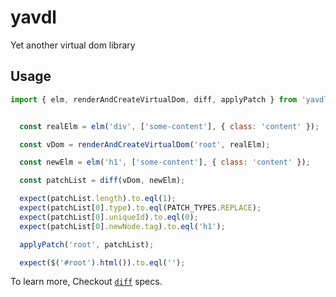 # yavdl
Yet another virtual dom library


## Usage

```javascript
import { elm, renderAndCreateVirtualDom, diff, applyPatch } from 'yavdl';


  const realElm = elm('div', ['some-content'], { class: 'content' });

  const vDom = renderAndCreateVirtualDom('root', realElm);

  const newElm = elm('h1', ['some-content'], { class: 'content' });

  const patchList = diff(vDom, newElm);

  expect(patchList.length).to.eql(1);
  expect(patchList[0].type).to.eql(PATCH_TYPES.REPLACE);
  expect(patchList[0].uniqueId).to.eql(0);
  expect(patchList[0].newNode.tag).to.eql('h1');

  applyPatch('root', patchList);

  expect($('#root').html()).to.eql('');
```

To learn more, Checkout [`diff`](https://github.com/inderps/yavdl/blob/master/test/diff.spec.js) specs.


